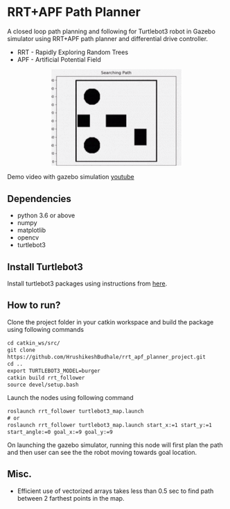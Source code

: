 # RRT+APF Path Planner

A closed loop path planning and following for Turtlebot3 robot in Gazebo simulator using RRT+APF path planner and differential drive controller.

- RRT - Rapidly Exploring Random Trees
- APF - Artificial Potential Field



<p align="center">
  <img src="https://github.com/HrushikeshBudhale/rrt_apf_planner_project/blob/master/docs/rrt_apf_planner.gif?raw=0" alt="OUTPUT GIF" width="300"/>
</p>

 Demo video with gazebo simulation [youtube](https://youtu.be/93RBWRq_yuU)
 
## Dependencies
- python 3.6 or above
- numpy
- matplotlib
- opencv
- turtlebot3


## Install Turtlebot3
Install turtlebot3 packages using instructions
from [here](https://emanual.robotis.com/docs/en/platform/turtlebot3/quick-start/).

## How to run?

Clone the project folder in your catkin workspace and build the package using following commands

```
cd catkin_ws/src/
git clone https://github.com/HrushikeshBudhale/rrt_apf_planner_project.git
cd ..
export TURTLEBOT3_MODEL=burger
catkin build rrt_follower
source devel/setup.bash
```
Launch the nodes using following command
```
roslaunch rrt_follower turtlebot3_map.launch
# or
roslaunch rrt_follower turtlebot3_map.launch start_x:=1 start_y:=1 start_angle:=0 goal_x:=9 goal_y:=9
```

On launching the gazebo simulator, running this node will first plan the path and then user can see the the robot moving towards goal location.

## Misc.

- Efficient use of vectorized arrays takes less than 0.5 sec to find path between 2 farthest points in the map.
